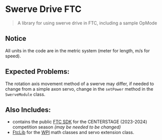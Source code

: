 # Swerve Drive FTC
> A library for using swerve drive in FTC, including a sample OpMode

## Notice
All units in the code are in the metric system (meter for length, m/s for speed).

## Expected Problems:
The rotation axis movement method of a swerve may differ, if needed to change from a simple axon servo, change in the `setPower` method in the `SwerveModule` class.

## Also Includes:
- contains the public [FTC SDK](https://github.com/FIRST-Tech-Challenge/FtcRobotController) for the CENTERSTAGE (2023-2024) competition season *(may be needed to be changed)*
- [FtcLib](https://docs.ftclib.org/ftclib/v/v2.0.0) for the [WPI](https://docs.wpilib.org/en/stable/index.html) math classes and servo extension class. 

